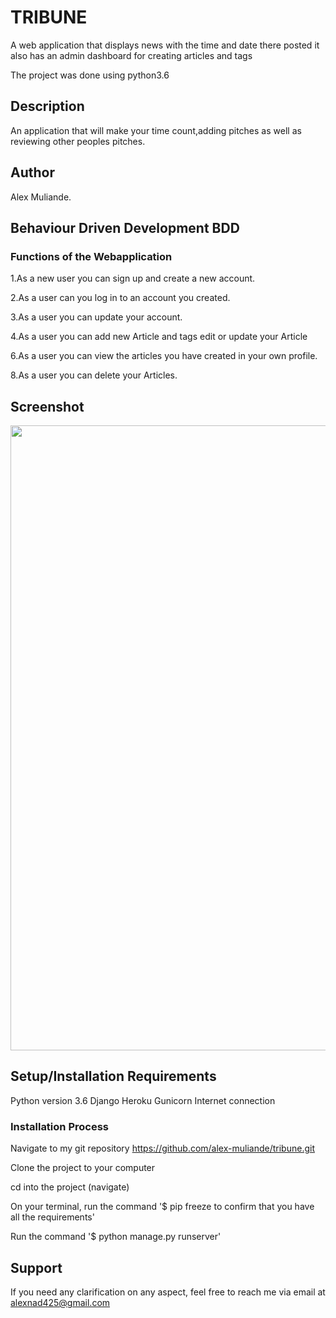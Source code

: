 # TRIBUNE
A web application that displays news with the time and date there posted it also has an admin dashboard for creating articles and tags 

The project was done using python3.6

## Description
An application that will make your time count,adding pitches as well as reviewing other peoples pitches.  




## Author
Alex Muliande.

## Behaviour Driven Development BDD 
### Functions of the Webapplication
1.As a new user you can sign up and create a new account.

2.As a user can you log in to an account you created. 

3.As a user you can update your account.

4.As a user you can add new Article and tags  edit or update your Article

6.As a user you can view the articles you have created in your own profile.

8.As a user you can delete your Articles.

## Screenshot

<img src="" width='1000'>

## Setup/Installation Requirements
Python version 3.6
Django
Heroku
Gunicorn
Internet connection

### Installation Process
Navigate to my git repository https://github.com/alex-muliande/tribune.git

Clone the project to your computer

cd into the project (navigate)

On your terminal, run the command '$ pip freeze to confirm that you have all the requirements'

Run the command '$ python manage.py runserver'


## Support
If you need any clarification on any aspect, feel free to reach me via email at alexnad425@gmail.com

